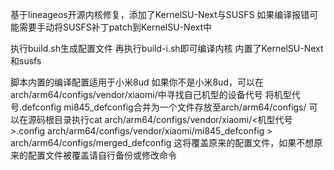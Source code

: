 基于lineageos开源内核修复，添加了KernelSU-Next与SUSFS
如果编译报错可能需要手动将SUSFS补丁patch到KernelSU-Next中

执行build.sh生成配置文件
再执行build-i.sh即可编译内核
内置了KernelSU-Next和susfs

脚本内置的编译配置适用于小米8ud
如果你不是小米8ud，可以在arch/arm64/configs/vendor/xiaomi/中寻找自己机型的设备代号
将机型代号.defconfig mi845_defconfig合并为一个文件存放至arch/arm64/configs/
可以在源码根目录执行cat arch/arm64/configs/vendor/xiaomi/<机型代号>.config arch/arm64/configs/vendor/xiaomi/mi845_defconfig > arch/arm64/configs/merged_defconfig
这将覆盖原来的配置文件，如果不想原来的配置文件被覆盖请自行备份或修改命令
